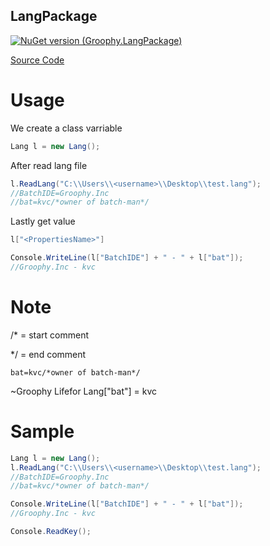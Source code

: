 ## LangPackage

[![NuGet version (Groophy.LangPackage)](https://img.shields.io/nuget/v/Groophy.LangPackage.svg?style=flat-square)](https://www.nuget.org/packages/Groophy.LangPackage/)

[Source Code](https://github.com/Groophy-Inc/Groophy.LangPackage/blob/main/Groophy.LangPackage.Test/Groophy.LangPackage/lang.cs)

# Usage

We create a class varriable
```c#
Lang l = new Lang();
```

After read lang file
```c#
l.ReadLang("C:\\Users\\<username>\\Desktop\\test.lang");
//BatchIDE=Groophy.Inc
//bat=kvc/*owner of batch-man*/
```

Lastly get value
```c#
l["<PropertiesName>"]

Console.WriteLine(l["BatchIDE"] + " - " + l["bat"]);
//Groophy.Inc - kvc
```

# Note
/* = start comment

*/ = end comment

```bat=kvc/*owner of batch-man*/```

~Groophy Lifefor
Lang["bat"] = kvc

# Sample

```c#
Lang l = new Lang();
l.ReadLang("C:\\Users\\<username>\\Desktop\\test.lang");
//BatchIDE=Groophy.Inc
//bat=kvc/*owner of batch-man*/

Console.WriteLine(l["BatchIDE"] + " - " + l["bat"]);
//Groophy.Inc - kvc

Console.ReadKey();
```

